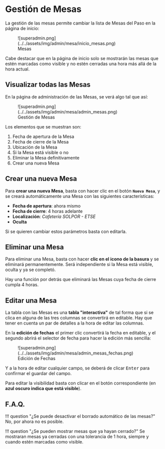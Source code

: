 # Gestión de Mesas

La gestión de las mesas permite cambiar la lista de Mesas del Paso en la página de inicio:

<figure markdown>
  ![superadmin.png](../../assets/img/admin/mesa/inicio_mesas.png)
  <figcaption>Mesas</figcaption>
</figure>

Cabe destacar que en la página de inicio solo se mostrarán las mesas que estén marcadas como visible y no estén
cerradas una hora más allá de la hora actual.

## Visualizar todas las Mesas

En la página de administración de las Mesas, se verá algo tal que así:

<figure markdown>
  ![superadmin.png](../../assets/img/admin/mesa/admin_mesas.png)
  <figcaption>Gestión de Mesas</figcaption>
</figure>

Los elementos que se muestran son:

1. Fecha de apertura de la Mesa
2. Fecha de cierre de la Mesa
3. Ubicación de la Mesa
4. Si la Mesa está visible o no
5. Eliminar la Mesa definitivamente
6. Crear una nueva Mesa

## Crear una nueva Mesa

Para **crear una nueva Mesa**, basta con hacer clic en el botón **`Nueva Mesa`**, y se creará automáticamente una Mesa con
las siguientes características:

- **Fecha de apertura**: ahora mismo
- **Fecha de cierre**: 4 horas adelante
- **Localización**: _Cafetería SOLPOR - ETSE_
- **Oculta**

Si se quieren cambiar estos parámetros basta con editarla.

## Eliminar una Mesa

Para eliminar una Mesa, basta con hacer **clic en el icono de la basura** y se eliminará permanentemente. Será
independiente si la Mesa está visible, oculta y ya se completó.

Hay una función por detrás que eliminará las Mesas cuya fecha de cierre cumpla 4 horas.

## Editar una Mesa

La tabla con las Mesas es una **tabla "interactiva"** de tal forma que si se clica en alguna de las tres columnas se
convertirá en editable. Hay que tener en cuenta un par de detalles a la hora de editar las columnas.

En la **edición de fechas** el primer clic convertirá la fecha en editable, y el segundo abrirá el selector de fecha
para hacer la edición más sencilla:

<figure markdown>
  ![superadmin.png](../../assets/img/admin/mesa/admin_mesas_fechas.png)
  <figcaption>Edición de Fechas</figcaption>
</figure>

Y a la hora de editar cualquier campo, se deberá de clicar <kbd>Enter</kbd> para confirmar el guardar del campo.

Para editar la visibilidad basta con clicar en el botón correspondiente (en **azul oscuro indica que está visible**).

## F.A.Q.

!!! question "¿Se puede desactivar el borrado automático de las mesas?"
    No, por ahora no es posible.

!!! question "¿Se pueden mostrar mesas que ya hayan cerrado?"
    Se mostraran mesas ya cerradas con una tolerancia de 1 hora, siempre y cuando estén marcadas como visible.
